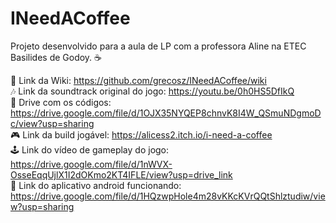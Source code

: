 # INeedACoffee
Projeto desenvolvido para a aula de LP com a professora Aline na ETEC Basilides de Godoy. ☕

📝 Link da Wiki: https://github.com/grecosz/INeedACoffee/wiki
<br>
🎶 Link da soundtrack original do jogo: https://youtu.be/0h0HS5DfIkQ
<br>
💾 Drive com os códigos: https://drive.google.com/file/d/1OJX35NYQEP8chnvK8I4W_QSmuNDgmoDc/view?usp=sharing
<br>
🎮 Link da build jogável: https://alicess2.itch.io/i-need-a-coffee
<br>
🕹️ Link do vídeo de gameplay do jogo: https://drive.google.com/file/d/1nWVX-OsseEqqUjlX1I2dOKmo2KT4IFLE/view?usp=drive_link
<br>
📲 Link do aplicativo android funcionando: https://drive.google.com/file/d/1HQzwpHole4m28vKKcKVrQQtShlztudiw/view?usp=sharing
